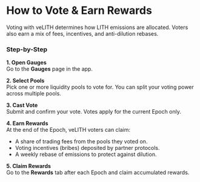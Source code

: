 # How to Vote & Earn Rewards

Voting with veLITH determines how LITH emissions are allocated. Voters also earn a mix of fees, incentives, and anti-dilution rebases.

### Step-by-Step

**1. Open Gauges**\
Go to the **Gauges** page in the app.

**2. Select Pools**\
Pick one or more liquidity pools to vote for. You can split your voting power across multiple pools.

**3. Cast Vote**\
Submit and confirm your vote. Votes apply for the current Epoch only.

**4. Earn Rewards**\
At the end of the Epoch, veLITH voters can claim:

* A share of trading fees from the pools they voted on.
* Voting incentives (bribes) deposited by partner protocols.
* A weekly rebase of emissions to protect against dilution.

**5. Claim Rewards**\
Go to the **Rewards** tab after each Epoch and claim accumulated rewards.
